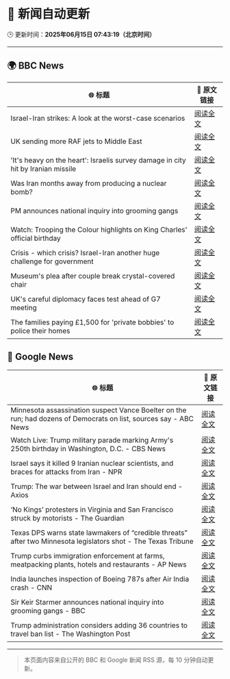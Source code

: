 # 🧠 新闻自动更新

🕒 更新时间：**2025年06月15日 07:43:19（北京时间）**

---

## 🌍 BBC News

| 🌐 标题 | 🔗 原文链接 |
|--------|-------------|
| Israel-Iran strikes: A look at the worst-case scenarios | [阅读全文](https://www.bbc.com/news/articles/c74n23y1x48o) |
| UK sending more RAF jets to Middle East | [阅读全文](https://www.bbc.com/news/articles/ceqg440v0gxo) |
| 'It's heavy on the heart': Israelis survey damage in city hit by Iranian missile | [阅读全文](https://www.bbc.com/news/articles/cx270vklvv7o) |
| Was Iran months away from producing a nuclear bomb? | [阅读全文](https://www.bbc.com/news/articles/cn840275p5yo) |
| PM announces national inquiry into grooming gangs | [阅读全文](https://www.bbc.com/news/articles/c7872pngj2qo) |
| Watch: Trooping the Colour highlights on King Charles' official birthday | [阅读全文](https://www.bbc.com/news/videos/c3rpgej0jw4o) |
| Crisis - which crisis? Israel-Iran another huge challenge for government | [阅读全文](https://www.bbc.com/news/articles/c5yxn52dz5ro) |
| Museum's plea after couple break crystal-covered chair | [阅读全文](https://www.bbc.com/news/articles/cn05dd4pz0jo) |
| UK's careful diplomacy faces test ahead of G7 meeting | [阅读全文](https://www.bbc.com/news/articles/c0ln32252reo) |
| The families paying £1,500 for 'private bobbies' to police their homes | [阅读全文](https://www.bbc.com/news/articles/c4gr103y3leo) |

## 📰 Google News

| 🌐 标题 | 🔗 原文链接 |
|--------|-------------|
| Minnesota assassination suspect Vance Boelter on the run; had dozens of Democrats on list, sources say - ABC News | [阅读全文](https://news.google.com/rss/articles/CBMingFBVV95cUxQZUtUdEE3c2RPU3dObzlxWUNteUEyNk9tNlBNejFjWnhtTkN0WXdlZXhKWXhOeWJwUDE0cHl4RjVwOVZoZmtCQW82cEpHdlNtdmxXMkg1WU1JMUJfWUxtSjM3X1JNODZYRXlfeGlLay12RXF0a001bjllekEtbmpwc3dtUHAtZHhUa01kLWlvNW81Si1tOUMxdWhsZklRZ9IBowFBVV95cUxORTBMRjlCUzEwQ2NsZXFtRW41WjBfcGYxR2FmYlBCMWIwaVZ5MFVvREhpcG1xSnIwR1JSOVdhVEhyZUJ5YlhHMXZQRXh0TmlPZUM2cjRCSjFpQzFHZGh5MFRtR3VxTWMzbFdsclJLU0k3Q1RUbnRWODktOVZ5SFprOS1vdzJIUmtaaXlnSGIwdnladzFXMk02d3NzRVh0c2hiS2pn?oc=5) |
| Watch Live: Trump military parade marking Army's 250th birthday in Washington, D.C. - CBS News | [阅读全文](https://news.google.com/rss/articles/CBMilgFBVV95cUxNdGNGN2dqUmk2OTF2T1psVl9ZZ1AxSS1xdUh3STRjVzVSVWdadzlpbU5wWmhWR001YWpYSUU2UnhleFQycFdZWHhFeUNRbm1rLU44dXZseHV0dTNjY2JtQi1xMWN1eDE4blVNODBUNHdNa2M1N0ptS2JYdEZ3TFBOM2hpdTYxcVBLMnRoekFENjZla2xMZkE?oc=5) |
| Israel says it killed 9 Iranian nuclear scientists, and braces for attacks from Iran - NPR | [阅读全文](https://news.google.com/rss/articles/CBMickFVX3lxTE5ESTlpQWZiMVhQc1RSdTVBUnUwRzgzNjNQVmRiNWFpcWlBdVpLQndETUxWLTNodk93aG5WVk43N0pQbllHMC1PUUEzQjdLWkc1c1VaXzJOeVE1ZFBlTkdPRE5zcFdBUmx1LUlELWV2enc4QQ?oc=5) |
| Trump: The war between Israel and Iran should end - Axios | [阅读全文](https://news.google.com/rss/articles/CBMie0FVX3lxTE1qeDZ2ZHZ6R2VXMWZnSGJuWFY4Q3Fwc2hRT1QtaG9uZmRPNXQ0Q1l3aGx2aDRXekhiWDd1STRQVS1rcS1IMWljMjFUMENUMnpVN3Vacl8zZ1pleGF0MER0MEZJYUVXWlp0MDVRc0JsNHkwQlV4NnpVX2dwOA?oc=5) |
| ‘No Kings’ protesters in Virginia and San Francisco struck by motorists - The Guardian | [阅读全文](https://news.google.com/rss/articles/CBMilAFBVV95cUxNV3JBUm5wWlo1azVoNHMyOVdIYjI0Q0dJQjdLOUhUTVlTMkFaOGJWcm5MbWpiajNOQ09fUXRJWEptZnZxNE9mVG54dzdCMzg1Q0NiQklIeDFiS1FtZm1ISVZUMFJVeEVWbjNxdm1DSGsxaHMyWVc4cDFkQTZVZmRPRWgxYk9jMXltTG9CXzRZeGpoNWVl?oc=5) |
| Texas DPS warns state lawmakers of “credible threats” after two Minnesota legislators shot - The Texas Tribune | [阅读全文](https://news.google.com/rss/articles/CBMifkFVX3lxTE1LY0xET21sVExqeUhOU1BRdXVnUDV6Vnh0bVRYcG04clNZMXNHd0I4WHY3bkI5TUNiSnVRbGVHV1o2eTg0OW9VMlVCMjlzdVdDV2l5M1N6SG15RUFhWWhGbV94ckxzSVJsT2N0V2RsUGhzUWVHdXNzZHdUTG8tUQ?oc=5) |
| Trump curbs immigration enforcement at farms, meatpacking plants, hotels and restaurants - AP News | [阅读全文](https://news.google.com/rss/articles/CBMitwFBVV95cUxNQTJWWUVFcUliSTZreWVlTGFGRXJhalVyQ3gtZUlKRUhsdW9oMEV1ZWhFVDZPcTNhOTdBbWptMWx4dzFFWkNiX09nOUtfSzc1a2phNnMzcVMxR3kxY1Q1d2ZvTkQ1SEpROWt0RTg2NGVaenpzYWFjRmFrYUk5SUxnYnM2OE03NWtwWDhIUFB1eXg4TXNoS2l2N2V5MXU1aXI0cldCQVcwQ2ZfRVpnZ0FnS0dydlFzRUU?oc=5) |
| India launches inspection of Boeing 787s after Air India crash - CNN | [阅读全文](https://news.google.com/rss/articles/CBMif0FVX3lxTE5yZXJwOWVxMHlnTWkySEpMM1R6SlFZX3VlRGltWkxhbGdRV2pRTkFYN3l6MkhMTmhGaGIyRVBzTVQ3OHFzdmhxNXpULU91NnZoMktQM0I1bVl4WGNodEhzS0hhcWlpdVRGUVloaVNyUGxvNzBfc1FnWGVkUDVXaHfSAYQBQVVfeXFMTVZNS280MjRiTDFHOTBkTjFiMW9zNlZjTFFNa2h0Z21RZnhZZERSVURQeVBQbHJMM3Z0OVR3eFdaMy15bTdJMTNFX0lvRG1uUENCWExBT1BtcjhoRmtzU2Nfd3VqRWlTWjJvdENEeHBrYXJaTkJ1OGtFUkxubk91Q0hVMEt2?oc=5) |
| Sir Keir Starmer announces national inquiry into grooming gangs - BBC | [阅读全文](https://news.google.com/rss/articles/CBMiWkFVX3lxTFBFdkNoNmlGSkE2amwwa2poeDA2ci1mUWpEc1Voa2VWQ2J3cTZZRm1WeTYxOXVkaWo4SEljVlRGTnhaOGpUOTdPdk8zMFFlS01PSHJmZXhxdGViQdIBX0FVX3lxTE9VdjZza0VsUTZsMmtna0Z6Y0gwM3lKTjYyWVlvMjM1UHJ2QjRtSmpVLTlobUh1Vk9oRzY1X2NQX1c1a3RKR3YzZEZIRVdFSnB6Qk9VWllqT0FpVHBhTmxv?oc=5) |
| Trump administration considers adding 36 countries to travel ban list - The Washington Post | [阅读全文](https://news.google.com/rss/articles/CBMikAFBVV95cUxNQWFpWmpHRFprVXhsTWJkV3JaTFcyLXA0OWlQbEI1WUJsa1NqWDVvNnF1ZF9HLXRJbUt5VmRWVDdNNGQta2hVU2hZVU1XblQ1eDcyOGJOZEMxY0J2cEVlM1FHcTlORnhDcHdwcnplaWxGUTlJTXdtWDhKdFpQNmRhWnVWZUNuTjByUEVZMlp0VUY?oc=5) |

---
> 本页面内容来自公开的 BBC 和 Google 新闻 RSS 源，每 10 分钟自动更新。